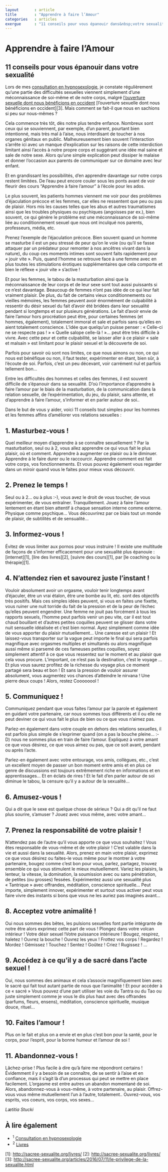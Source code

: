 ```yaml
---
layout       : article
title        : "Apprendre à faire l’Amour"
categories   : articles
exergue      : "11 conseils pour vous épanouir dans&nbsp;votre sexualité"
---
```


# Apprendre à faire l’Amour

## 11 conseils pour vous épanouir dans&nbsp;votre sexualité

Lors de mes <a href="http://http://sacree-sexualite.org/articles/2016/07/11/le-privilege-de-la-sexualite.html/"            target="_blank">consultation en hypnosexologie</a>, je constate régulièrement qu’une partie des difficultés sexuelles viennent simplement d’une méconnaissance de soi-même et de notre corps, malgré <a href="http://sacree-sexualite.org/hypnosexologie/"            target="_blank">l’ouverture sexuelle dont nous bénéficions en occident</a> [l’ouverture sexuelle dont nous bénéficions en occident][3]. Mais comment se fait-il que nous en sachions si peu sur nous-mêmes ?

Cela commence très tôt, dès notre plus tendre enfance. Nombreux sont ceux qui se souviennent, par exemple, d’un parent, pourtant bien intentionné, mais très mal à l’aise, nous interdisant de toucher à nos organes génitaux en public. Malheureusement bien souvent l’interaction s’arrête ici avec un manque d’explication sur les raisons de cette interdiction limitant ainsi l’accès à notre propre corps et suggérant une idée mal saine et sale de notre sexe. Alors qu’une simple explication peut dissiper le malaise et donner l’occasion aux parents de communiquer sur ce domaine avec leur enfant.

Et en grandissant les possibilités, d’en apprendre davantage sur notre corps restent limitées. De l’eau peut encore couler sous les ponts avant de voir fleurir des cours “Apprendre à faire l’amour” à l’école pour les ados.

Le plus souvent, les patients hommes viennent me voir pour des problèmes d’éjaculation précoce et les femmes, car elles ne ressentent que peu ou pas de plaisir. Hors mis les causes telles que les abus et autres traumatismes ainsi que les troubles physiques ou psychiques (angoisses par ex.), bien souvent, ce qui génère le problème est une méconnaissance de soi-même liée au conditionnement sexuel que nous ont inculqué nos parents, professeurs, média, etc.

Prenez l’exemple de l’éjaculation précoce. Bien souvent quand un homme se masturbe il est un peu stressé de peur qu’on le voie (ou qu’il se fasse attaquer par un prédateur pour remonter à nos ancêtres vivant dans la nature), du coup ces moments intimes sont souvent faits rapidement pour « jouir vite ». Puis, quand l’homme se retrouve face à une femme avec en plus toutes les stimulations érotiques supplémentaires que cela comporte et bien le réflexe « jouir vite » s’active !

Et pour les femmes, le tabou de la masturbation ainsi que la méconnaissance de leur corps et de leur sexe sont tout aussi puissants si ce n’est davantage. Beaucoup de femmes n’ont pas idée de ce qui leur fait vraiment plaisir. De plus, du fait de certains vieux conditionnements ou vieilles mémoires, les femmes peuvent avoir énormément de culpabilité à ressentir du désir sexuel du fait d’avoir été bridées dans leur sexualité pendant si longtemps et sur plusieurs générations.  Le fait d’avoir envie de faire l’amour hors procréation peut être, pour certaines femmes (et hommes, également), totalement immoral et sale et parfois sans qu’elles en aient totalement conscience. L’idée que quelqu’un puisse penser : « Celle-ci ne se respecte pas ! »  « Quelle salope celle-là ! »... peut être très difficile à vivre. Avec cette peur et cette culpabilité, se laisser aller à ce plaisir « sale et malsain » est limitant pour le plaisir sexuel et la découverte de soi.

Parfois pour savoir où sont nos limites, ce que nous aimons ou non, ce qui nous est bénéfique ou non, il faut tester, expérimenter en étant, bien sûr, à l’écoute de soi. Parfois, c’est un peu décevant, voir carrément nul et parfois tellement bon...

Entre les difficultés des hommes et celles des femmes, il est souvent difficile de s’épanouir dans sa sexualité. D’où l’importance d’apprendre à faire l’amour par le biais de la masturbation, de la communication dans la relation sexuelle, de l’expérimentation, du jeu, du plaisir, sans attente, et d’apprendre à faire l’amour, s’informer et en parler autour de soi..

Dans le but de vous y aider, voici 11 conseils tout simples pour les hommes et les femmes affins d’améliorer vos relations sexuelles :

## 1. Masturbez-vous !

Quel meilleur moyen d’apprendre à se connaître sexuellement ? Par la masturbation, seul ou à 2, vous allez apprendre ce qui vous fait le plus plaisir, où et comment. Apprendre à augmenter ce plaisir ou à le diminuer. Apprendre à le faire durer ou le raccourcir. Apprendre comment est fait votre corps, vos fonctionnements. Et vous pouvez également vous regarder dans un miroir quand vous le faites pour mieux vous découvrir.

## 2. Prenez le temps !

Seul ou à 2... ou à plus :-), vous avez le droit de vous toucher, de vous expérimenter, de vous entraîner. Tranquillement. Jouez à faire l’amour lentement en étant bien attentif à chaque sensation interne comme externe. Physique comme psychique... Vous découvrirez par ce biais tout un monde de plaisir, de subtilités et de sensualité...

## 3. Informez-vous !

Évitez de vous limiter aux pornos pour vous instruire ! Il existe une multitude de façons de s’informer efficacement pour une sexualité plus épanouie : [internet][1], [lire des livres][2], [suivre des cours][1], par [le coaching ou la thérapie][1].

## 4. N’attendez rien et savourez juste l’instant !

Vouloir absolument avoir un orgasme, vouloir tenir longtemps avant d’éjaculer, être un vrai étalon, être une bombe au lit, etc. sont des objectifs très positifs. Mais ces simples idées peuvent, si vous en faites une fixette, vous ruiner une nuit torride du fait de la pression et de la peur de l’échec qu’elles peuvent engendrer.
Une femme ne jouit pas forcément à tous les rapports sexuels, l’homme peut parfois venir un peu vite, car il est tout chaud bouillant et d’autres petites coquilles peuvent se glisser dans votre nuit sensuelle idéalisée et c’est bien normal. Ayez simplement comme idée de vous apporter du plaisir mutuellement... Une caresse est un plaisir ! Et laissez-vous transporter sur la vague peut importe le final qui sera parfois magnifique avec orgasmes multiples et simultanés ou alors magnifique aussi même si parsemé de ces fameuses petites coquilles, soyez simplement attentif à ce que vous ressentez sur le moment et au plaisir que cela vous procure. L’important, ce n’est pas la destination, c’est le voyage ...  Et plus vous saurez profitez de la richesse du voyage plus ce moment partagé sera beau et bon ! Et sans la pression de vouloir assurer absolument, vous augmentez vos chances d’atteindre le nirvana ! Une pierre deux coups ! Alors, restez Coooooool !

## 5. Communiquez !

Communiquez pendant que vous faites l’amour par la parole et également en guidant votre partenaire, car nous sommes tous différents et il ou elle ne peut deviner ce qui vous fait le plus de bien ou ce que vous n’aimez pas.

Parlez-en également dans votre couple en dehors des relations sexuelles, il est parfois plus simple de s’exprimer quand (on a pas la bouche pleine... :-D) nous ne sommes plus en train de faire l’amour. Expliquez à votre amant ce que vous désirez, ce que vous aimez ou pas, que ce soit avant, pendant ou après l’acte.

Parlez-en également avec votre entourage, vos amis, collègues, etc., c’est un excellent moyen de passer un bon moment entre amis et en plus ce genre de discussions est toujours extrêmement riche en informations et en apprentissages... Et en éclats de rires ! Et le fait d’en parler autour de soi diminue le tabou, la censure qu’il y a autour de la sexualité...  <!-- (lien futur article sur biais cognitif censure sexualité) -->

## 6. Amusez-vous !

Qui a dit que le sexe est quelque chose de sérieux ? Qui a dit qu’il ne faut plus sourire, s’amuser ? Jouez avec vous même, avec votre amant...

## 7. Prenez la responsabilité de votre plaisir !

N’attendez pas de l’autre qu’il vous apporte ce que vous souhaitez ! Vous êtes responsable de vous-même et de votre plaisir ! C’est valable dans la vie et aussi dans la sexualité. Alors, prenez en main votre plaisir, exprimez ce que vous désirez ou faites-le vous même pour le montrer à votre partenaire, bougez comme c’est bon pour vous, parlez, partagez, trouvez ensemble ce qui vous stimulent le mieux mutuellement. Variez les plaisirs, la lenteur, la vitesse, la domination, la soumission avec ou sans pénétration, de petites (ou grosses) fessées. Expérimentez aussi une sexualité plus « Tantrique » avec offrandes, méditation, conscience spirituelle... Peut importe, simplement innover, expérimenter et surtout vous activer peut vous faire vivre des instants si bons que vous ne les auriez pas imaginés avant...

## 8. Acceptez votre animalité !

Oui nous sommes des bêtes, les pulsions sexuelles font partie intégrante de notre être alors exprimez cette part de vous ! Plongez dans votre volcan intérieur ! Votre désir sexuel !Votre puissance intérieure ! Bougez, respirez, haletez ! Ouvrez la bouche ! Ouvrez les yeux ! Frottez vos corps ! Regardez ! Mordez ! Gémissez ! Touchez ! Sentez ! Goûtez ! Criez ! Rugissez ! ...

## 9. Accédez à ce qu’il y a de sacré dans l’acte sexuel !

Oui, nous sommes des animaux et cela s’associe magnifiquement bien avec le sacré qui fait tout autant partie de nous que l’animalité ! Et pour accéder à ce « sacré » Vous pouvez d’une part utiliser les voie du Tantra ou du Tao ou juste simplement comme je vous le dis plus haut avec des offrandes (parfums, fleurs, ensens), méditation, conscience spirituelle, musique douce, rituel...

## 10. Faites l’amour !

Plus on le fait et plus on a envie et en plus c’est bon pour la santé, pour le corps, pour l’esprit, pour la bonne humeur et l’amour de soi !

## 11. Abandonnez-vous !

Lâchez-prise ! Plus facile à dire qu’à faire me répondront certains ! Évidemment il y a besoin de se connaître, de se sentir à l’aise et en confiance, mais il s’agit là d’un processus qui peut se mettre en place facilement. L’orgasme est entre autres un abandon momentané de soi. Alors, abandonnez-vous à vous-même, à votre partenaire, au plaisir. Offrez-vous vous même mutuellement l’un à l’autre, totalement.. Ouvrez-vous, vos esprits, vos coeurs, vos corps, vos sexes...

*Lætitia Stucki*

## À lire également

- <sup>1</sup> <a href="http://sacree-sexualite.org/"            target="_blank">Consultation en hypnosexologie</a>
- <sup>2</sup> <a href="http://sacree-sexualite.org/livres/"     target="_blank">Livres</a>


[1]: <a href="http://sacree-sexualite.org/livres/" target="_blank">http://sacree-sexualite.org/livres/</a>
[2]: http://sacree-sexualite.org/livres/
[3]: http://sacree-sexualite.org/articles/2016/07/11/le-privilege-de-la-sexualite.html
